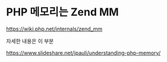# PHP 메모리는 Zend MM

https://wiki.php.net/internals/zend_mm



자세한 내용은 이 부분

https://www.slideshare.net/jpauli/understanding-php-memory/